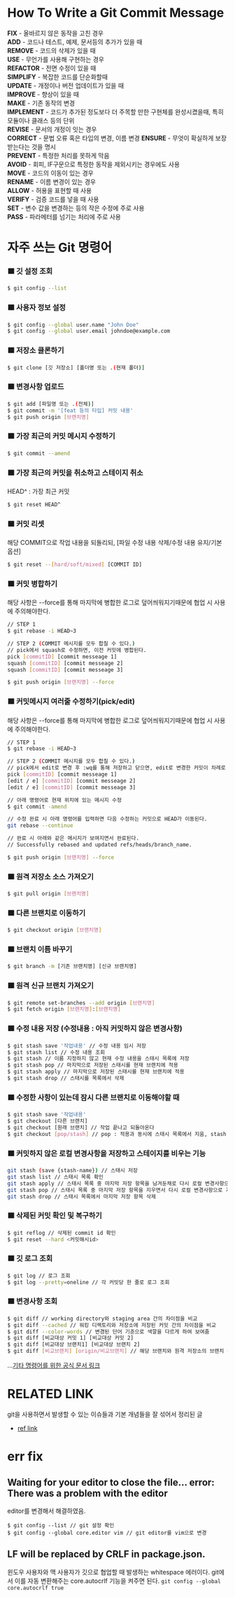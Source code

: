 How To Write a Git Commit Message
===
**FIX** - 올바르지 않은 동작을 고친 경우  
**ADD** - 코드나 테스트, 예제, 문서등의 추가가 있을 때  
**REMOVE** - 코드의 삭제가 있을 때  
**USE** - 무언가를 사용해 구현하는 경우  
**REFACTOR** - 전면 수정이 있을 때  
**SIMPLIFY** - 복잡한 코드를 단순화할때  
**UPDATE** - 개정이나 버전 업데이트가 있을 때  
**IMPROVE** - 향상이 있을 때  
**MAKE** - 기존 동작의 변경  
**IMPLEMENT** - 코드가 추가된 정도보다 더 주목할 만한 구현체를 완성시켰을때, 특히 모듈이나 클래스 등의 단위  
**REVISE** - 문서의 개정이 잇는 경우  
**CORRECT** - 문법 오류 혹은 타입의 변경, 이름 변경 
**ENSURE** - 무엇이 확실하게 보장받는다는 것을 명시   
**PREVENT** - 특정한 처리를 못하게 막음  
**AVOID** - 회피, IF구문으로 특정한 동작을 제외시키는 경우에도 사용  
**MOVE** - 코드의 이동이 있는 경우  
**RENAME** - 이름 변경이 있는 경우  
**ALLOW** - 허용을 표현할 때 사용  
**VERIFY** - 검증 코드를 넣을 때 사용  
**SET** - 변수 값을 변경하는 등의 작은 수정에 주로 사용  
**PASS** - 파라메터를 넘기는 처리에 주로 사용

자주 쓰는 Git 명령어
===

### 🟧 깃 설정 조회
```bash
$ git config --list
```

### 🟧 사용자 정보 설정
```bash
$ git config --global user.name "John Doe"
$ git config --global user.email johndoe@example.com
```

### 🟧 저장소 클론하기
```bash
$ git clone [깃 저장소] [폴더명 또는 .(현재 폴더)]
```
### 🟧 변경사항 업로드
```bash
$ git add [파일명 또는 .(전체)]
$ git commit -m '[feat 등의 타입] 커밋 내용'
$ git push origin [브랜치명]
```
### 🟧 가장 최근의 커밋 메시지 수정하기
```bash
$ git commit --amend
```
### 🟧 가장 최근의 커밋을 취소하고 스테이지 취소  
HEAD^ : 가장 최근 커밋
```bash
$ git reset HEAD^
```
### 🟧 커밋 리셋
해당 COMMIT으로 작업 내용을 되돌리되, [파일 수정 내용 삭제/수정 내용 유지/기본 옵션]
```bash
$ git reset --[hard/soft/mixed] [COMMIT ID]
```
### 🟧 커밋 병합하기
해당 사항은 --force를 통해 마지막에 병합한 로그로 덮어씌워지기때문에 협업 시 사용에 주의해야한다.
```bash
// STEP 1
$ git rebase -i HEAD~3

// STEP 2 (COMMIT 메시지를 모두 합칠 수 있다.)
// pick에서 squash로 수정하면, 이전 커밋에 병합된다.
pick [commitID] [commit messeage 1]
squash [commitID] [commit messeage 2] 
squash [commitID] [commit messeage 3]

$ git push origin [브랜치명] --force 
```

### 🟧 커밋메시지 여러줄 수정하기(pick/edit)
해당 사항은 --force를 통해 마지막에 병합한 로그로 덮어씌워지기때문에 협업 시 사용에 주의해야한다.
```bash
// STEP 1
$ git rebase -i HEAD~3

// STEP 2 (COMMIT 메시지를 모두 합칠 수 있다.)
// pick에서 edit로 변경 후 :wq를 통해 저장하고 닫으면, edit로 변경한 커밋이 차례로 보여진다.
pick [commitID] [commit messeage 1]
[edit / e] [commitID] [commit messeage 2]
[edit / e] [commitID] [commit messeage 3]

// 아래 명령어로 현재 위치에 있는 메시지 수정
$ git commit -amend

// 수정 완료 시 아래 명령어를 입력하면 다음 수정하는 커밋으로 HEAD가 이동된다.
git rebase --continue

// 완료 시 아래와 같은 메시지가 보여지면서 완료된다.
// Successfully rebased and updated refs/heads/branch_name.

$ git push origin [브랜치명] --force 
```

### 🟧 원격 저장소 소스 가져오기
```bash
$ git pull origin [브랜치명]
```

### 🟧 다른 브랜치로 이동하기
```bash
$ git checkout origin [브랜치명]
```

### 🟧 브랜치 이름 바꾸기
```bash
$ git branch -m [기존 브랜치명] [신규 브랜치명]
```

### 🟧 원격 신규 브랜치 가져오기
```bash
$ git remote set-branches --add origin [브랜치명]
$ git fetch origin [브랜치명]:[브랜치명]
```

### 🟧 수정 내용 저장 (수정내용 : 아직 커밋하지 않은 변경사항)
```bash
$ git stash save '작업내용' // 수정 내용 임시 저장
$ git stash list // 수정 내용 조회
$ git stash // 이름 지정하지 않고 현재 수정 내용을 스태시 목록에 저장
$ git stash pop // 마지막으로 저장된 스태시를 현재 브랜치에 적용
$ git stash apply // 마지막으로 저장된 스태시를 현재 브랜치에 적용
$ git stash drop // 스태시를 목록에서 삭제
```

### 🟧 수정한 사항이 있는데 잠시 다른 브랜치로 이동해야할 때
```bash
$ git stash save '작업내용'
$ git checkout [다른 브랜치]
$ git checkout [원래 브랜치] // 작업 끝나고 되돌아온다
$ git checkout [pop/stash] // pop : 적용과 동시에 스태시 목록에서 지움, stash : 현재 브랜치에 적용만 함
```

### 🟧 커밋하지 않은 로컬 변경사항을 저장하고 스테이지를 비우는 기능
```bash
git stash (save {stash-name}) // 스태시 저장
git stash list // 스태시 목록 확인
git stash apply // 스태시 목록 중 마지막 저장 항목을 남겨둔채로 다시 로컬 변경사항으로 가져오기
git stash pop // 스태시 목록 중 마지막 저장 항목을 지우면서 다시 로컬 변경사항으로 가져오기
git stash drop // 스태시 목록에서 마지막 저장 항목 삭제
```

### 🟧 삭제된 커밋 확인 및 복구하기
```bash
$ git reflog // 삭제된 commit id 확인
$ git reset --hard <커밋해시id>
```

### 🟧 깃 로그 조회
```bash
$ git log // 로그 조회
$ git log --pretty=oneline // 각 커밋당 한 줄로 로그 조회
```

### 🟧 변경사항 조회
```bash
$ git diff // working directory와 staging area 간의 차이점을 비교
$ git diff --cached // 워킹 디렉토리와 저장소에 저장된 커밋 간의 차이점을 비교
$ git diff --color-words // 변경된 단어 기준으로 색깔을 다르게 하여 보여줌
$ git diff [비교대상 커밋 1] [비교대상 커밋 2]
$ git diff [비교대상 브랜치1] [비교대상 브랜치 2]
$ git diff [비교브랜치] [origin/비교브랜치] // 해당 브랜치와 원격 저장소의 브랜치 간의 차이를 비교
```


...[기타 명령어를 위한 공식 문서 링크](https://git-scm.com/doc)
# RELATED LINK
  git을 사용하면서 발생할 수 있는 이슈들과 기본 개념들을 잘 섞어서 정리된 글
   + [ref link](https://parksb.github.io/article/28.html)
   
# err fix
   ## Waiting for your editor to close the file... error: There was a problem with the editor
   editor를 변경해서 해결하였음.
   ```
   $ git config --list // git 설정 확인
   $ git config --global core.editor vim // git editor를 vim으로 변경 
   ```
   ## LF will be replaced by CRLF in package.json.
   윈도우 사용자와 맥 사용자가 깃으로 협업할 때 발생하는 whitespace 에러이다.
   git에서 이를 자동 변환해주는 core.autocrlf 기능을 켜주면 된다.
   `git config --global core.autocrlf true`
